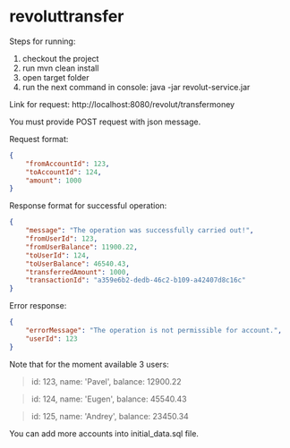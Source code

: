 # revoluttransfer

Steps for running:
1) checkout the project
2) run mvn clean install
3) open target folder
4) run the next command in console: java -jar revolut-service.jar

Link for request: http://localhost:8080/revolut/transfermoney

You must provide POST request with json message.

Request format:
```json
{
    "fromAccountId": 123,
    "toAccountId": 124,
    "amount": 1000
}
```

Response format for successful operation:
```json
{
    "message": "The operation was successfully carried out!",
    "fromUserId": 123,
    "fromUserBalance": 11900.22,
    "toUserId": 124,
    "toUserBalance": 46540.43,
    "transferredAmount": 1000,
    "transactionId": "a359e6b2-dedb-46c2-b109-a42407d8c16c"
}
```

Error response:
```json
{
    "errorMessage": "The operation is not permissible for account.",
    "userId": 123
}
```

Note that for the moment available 3 users:
>id: 123, name: 'Pavel', balance: 12900.22

>id: 124, name: 'Eugen', balance: 45540.43

>id: 125, name: 'Andrey', balance: 23450.34

You can add more accounts into initial_data.sql file.
